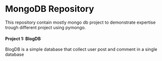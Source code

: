# MongoDB Repository
This repository contain mostly mongo db project to demonstrate expertise trough different project using pymongo.

#### Project 1: BlogDB
BlogDB is a simple database that collect user post and comment in a single database
